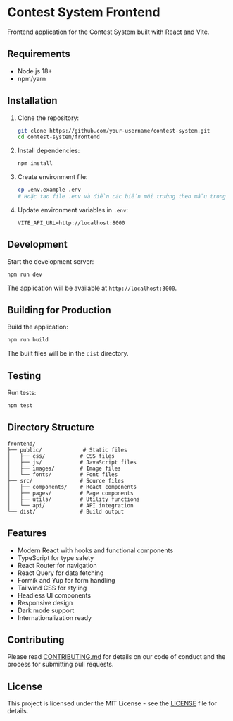 # Contest System Frontend

Frontend application for the Contest System built with React and Vite.

## Requirements

- Node.js 18+
- npm/yarn

## Installation

1. Clone the repository:
   ```bash
   git clone https://github.com/your-username/contest-system.git
   cd contest-system/frontend
   ```

2. Install dependencies:
   ```bash
   npm install
   ```

3. Create environment file:
   ```bash
   cp .env.example .env
   # Hoặc tạo file .env và điền các biến môi trường theo mẫu trong .env.example
   ```

4. Update environment variables in `.env`:
   ```
   VITE_API_URL=http://localhost:8000
   ```

## Development

Start the development server:
```bash
npm run dev
```

The application will be available at `http://localhost:3000`.

## Building for Production

Build the application:
```bash
npm run build
```

The built files will be in the `dist` directory.

## Testing

Run tests:
```bash
npm test
```

## Directory Structure

```
frontend/
├── public/             # Static files
│   ├── css/           # CSS files
│   ├── js/            # JavaScript files
│   ├── images/        # Image files
│   └── fonts/         # Font files
├── src/               # Source files
│   ├── components/    # React components
│   ├── pages/         # Page components
│   ├── utils/         # Utility functions
│   └── api/           # API integration
└── dist/              # Build output
```

## Features

- Modern React with hooks and functional components
- TypeScript for type safety
- React Router for navigation
- React Query for data fetching
- Formik and Yup for form handling
- Tailwind CSS for styling
- Headless UI components
- Responsive design
- Dark mode support
- Internationalization ready

## Contributing

Please read [CONTRIBUTING.md](../CONTRIBUTING.md) for details on our code of conduct and the process for submitting pull requests.

## License

This project is licensed under the MIT License - see the [LICENSE](../LICENSE) file for details.